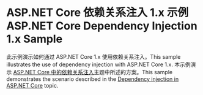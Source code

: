 # <a name="aspnet-core-dependency-injection-1x-sample"></a><span data-ttu-id="0162e-101">ASP.NET Core 依赖关系注入 1.x 示例</span><span class="sxs-lookup"><span data-stu-id="0162e-101">ASP.NET Core Dependency Injection 1.x Sample</span></span>

<span data-ttu-id="0162e-102">此示例演示如何通过 ASP.NET Core 1.x 使用依赖关系注入。</span><span class="sxs-lookup"><span data-stu-id="0162e-102">This sample illustrates the use of dependency injection with ASP.NET Core 1.x.</span></span> <span data-ttu-id="0162e-103">本示例演示 [ASP.NET Core 中的依赖关系注入](https://docs.microsoft.com/aspnet/core/fundamentals/dependency-injection)主题中所述的方案。</span><span class="sxs-lookup"><span data-stu-id="0162e-103">This sample demonstrates the scenario described in the [Dependency injection in ASP.NET Core](https://docs.microsoft.com/aspnet/core/fundamentals/dependency-injection) topic.</span></span>
